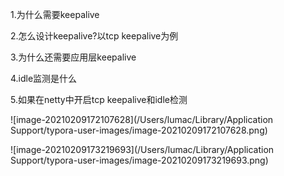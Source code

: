 1.为什么需要keepalive

2.怎么设计keepalive?以tcp  keepalive为例

3.为什么还需要应用层keepalive

4.idle监测是什么

5.如果在netty中开启tcp keepalive和idle检测

![image-20210209172107628](/Users/lumac/Library/Application Support/typora-user-images/image-20210209172107628.png)

![image-20210209173219693](/Users/lumac/Library/Application Support/typora-user-images/image-20210209173219693.png)